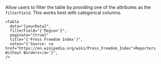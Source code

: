 Allow users to filter the table by providing one of the attributes as the `filterField`. This works best with categorical columns.

```svelte
<Table
  data="{yourData}",
  filterField="{'Region'}",
  paginate="{true}"
  title="{'Press Freedom Index'}",
  notes="{'Source: <a href="https://en.wikipedia.org/wiki/Press_Freedom_Index">Reporters Without Borders</a>'}",
/>
```
